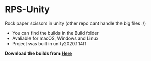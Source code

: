 # RPS-Unity
Rock paper scissors in unity (other repo cant handle the big files :/)

- You can find the builds in the Build folder
- Avaliable for macOS, Windows and Linux
- Project was built in unity2020.1.14f1

**Download the builds from [Here](https://github.com/SWC-Python-Club/RPS-Unity/releases)**

